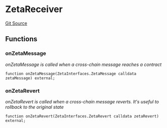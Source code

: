 # ZetaReceiver
[Git Source](https://github.com/zeta-chain/protocol-contracts/blob/3bb9d457957aef905a86b30e0813a459014e0a7e/contracts/zevm/ZetaConnectorZEVM.sol)


## Functions
### onZetaMessage

*onZetaMessage is called when a cross-chain message reaches a contract*


```solidity
function onZetaMessage(ZetaInterfaces.ZetaMessage calldata zetaMessage) external;
```

### onZetaRevert

*onZetaRevert is called when a cross-chain message reverts.
It's useful to rollback to the original state*


```solidity
function onZetaRevert(ZetaInterfaces.ZetaRevert calldata zetaRevert) external;
```

